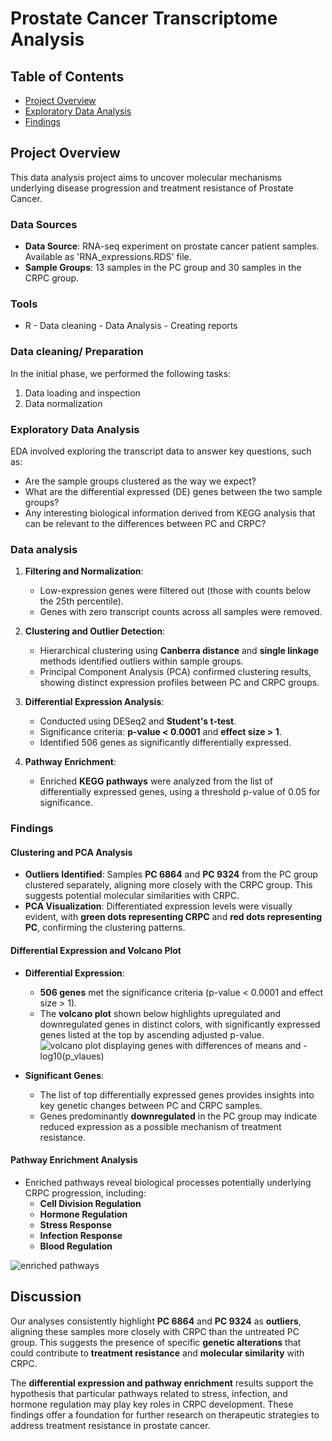 # Prostate Cancer Transcriptome Analysis

## Table of Contents
- [Project Overview](#project-overview)
- [Exploratory Data Analysis](#exploratory-data-analysis)
- [Findings](#findings)

## Project Overview
This data analysis project aims to uncover molecular mechanisms underlying disease progression and treatment 
resistance of Prostate Cancer.

### Data Sources

- **Data Source**: RNA-seq experiment on prostate cancer patient samples. Available as 'RNA_expressions.RDS' file.
- **Sample Groups**: 13 samples in the PC group and 30 samples in the CRPC group.
  
### Tools

- R - Data cleaning - Data Analysis - Creating reports

### Data cleaning/ Preparation

In the initial phase, we performed the following tasks:
1. Data loading and inspection
2. Data normalization

### Exploratory Data Analysis

EDA involved exploring the transcript data to answer key questions, such as:

- Are the sample groups clustered as the way we expect?
- What are the differential expressed (DE) genes between the two sample groups?
- Any interesting biological information derived from KEGG analysis that can be relevant to 
 the differences between PC and CRPC?

### Data analysis

1. **Filtering and Normalization**: 
   - Low-expression genes were filtered out (those with counts below the 25th percentile).
   - Genes with zero transcript counts across all samples were removed.

2. **Clustering and Outlier Detection**:
   - Hierarchical clustering using **Canberra distance** and **single linkage** methods identified outliers within sample groups.
   - Principal Component Analysis (PCA) confirmed clustering results, showing distinct expression profiles between PC and CRPC groups.

3. **Differential Expression Analysis**:
   - Conducted using DESeq2 and **Student's t-test**.
   - Significance criteria: **p-value < 0.0001** and **effect size > 1**.
   - Identified 506 genes as significantly differentially expressed.

4. **Pathway Enrichment**:
   - Enriched **KEGG pathways** were analyzed from the list of differentially expressed genes, using a threshold p-value of 0.05 for significance.

### Findings

#### Clustering and PCA Analysis
- **Outliers Identified**: Samples **PC 6864** and **PC 9324** from the PC group clustered separately, aligning more closely with the CRPC group. This suggests potential molecular similarities with CRPC.
- **PCA Visualization**: Differentiated expression levels were visually evident, with **green dots representing CRPC** and **red dots representing PC**, confirming the clustering patterns.

#### Differential Expression and Volcano Plot
- **Differential Expression**:
  - **506 genes** met the significance criteria (p-value < 0.0001 and effect size > 1).
  - The **volcano plot** shown below highlights upregulated and downregulated genes in distinct colors, with significantly expressed genes listed at the top by ascending adjusted p-value.
![volcano plot displaying genes with differences of means and -log10(p_vlaues)](https://github.com/chinguyen19/Bioinformatics-projects/assets/66997827/09b32518-6940-43a7-aeb5-7c1539f8887e)

- **Significant Genes**: 
  - The list of top differentially expressed genes provides insights into key genetic changes between PC and CRPC samples.
  - Genes predominantly **downregulated** in the PC group may indicate reduced expression as a possible mechanism of treatment resistance.

#### Pathway Enrichment Analysis
- Enriched pathways reveal biological processes potentially underlying CRPC progression, including:
  - **Cell Division Regulation**
  - **Hormone Regulation**
  - **Stress Response**
  - **Infection Response**
  - **Blood Regulation**

![enriched pathways](https://github.com/chinguyen19/Bioinformatics-projects/assets/66997827/a41f7091-60a7-4b47-92eb-a01475de51d0)

## Discussion

Our analyses consistently highlight **PC 6864** and **PC 9324** as **outliers**, aligning these samples more closely with CRPC than the untreated PC group. This suggests the presence of specific **genetic alterations** that could contribute to **treatment resistance** and **molecular similarity** with CRPC.

The **differential expression and pathway enrichment** results support the hypothesis that particular pathways related to stress, infection, and hormone regulation may play key roles in CRPC development. These findings offer a foundation for further research on therapeutic strategies to address treatment resistance in prostate cancer.


